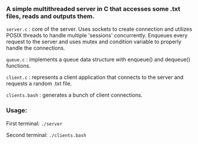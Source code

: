 ### A simple multithreaded server in C that accesses some .txt files, reads and outputs them.

`server.c` : core of the server. Uses sockets to create connection and utilizes POSIX threads to handle multiple 'sessions' concurrently. Enqueues every request to the server and uses mutex and condition variable to properly handle the connections.

`queue.c` : implements a queue data structure with enqueue() and dequeue() functions.

`client.c` : represents a client application that connects to the server and requests a random .txt file.

`clients.bash` : generates a bunch of client connections.

### Usage:

First terminal: `./server`

Second terminal: `./clients.bash`
